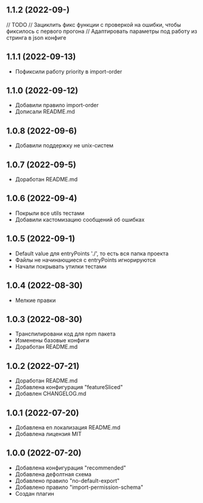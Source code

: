 ## 1.1.2 (2022-09-)

// TODO
// Зациклить фикс функции с проверкой на ошибки, чтобы фиксилось с первого прогона
// Адаптировать параметры под работу из стринга в json конфиге

## 1.1.1 (2022-09-13)

- Пофиксили работу priority в import-order

## 1.1.0 (2022-09-12)

- Добавили правило import-order
- Дописали README.md

## 1.0.8 (2022-09-6)

- Добавили поддержку не unix-систем

## 1.0.7 (2022-09-5)

- Доработан README.md

## 1.0.6 (2022-09-4)

- Покрыли все utils тестами
- Добавили кастомизацию сообщений об ошибках

## 1.0.5 (2022-09-1)

- Default value для entryPoints './', то есть вся папка проекта
- Файлы не начинающиеся с entryPoints игнорируются
- Начали покрывать утилки тестами

## 1.0.4 (2022-08-30)

- Мелкие правки

## 1.0.3 (2022-08-30)

- Транспилировани код для npm пакета
- Изменены базовые конфиги
- Доработан README.md

## 1.0.2 (2022-07-21)

- Доработан README.md
- Добавлена конфигурация "featureSliced"
- Добавлен CHANGELOG.md

## 1.0.1 (2022-07-20)

- Добавлена en локализация README.md
- Добавлена лицензия MIT

## 1.0.0 (2022-07-20)

- Добавлена конфигурация "recommended"
- Добавлена дефолтная схема
- Добавлено правило "no-default-export"
- Добавлено правило "import-permission-schema"
- Создан плагин